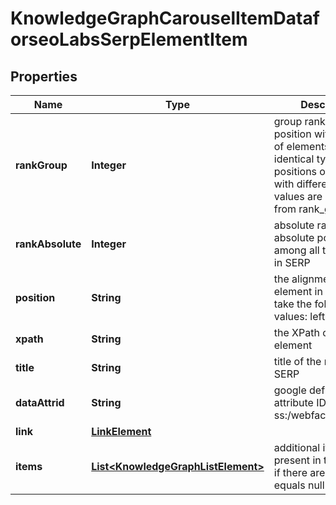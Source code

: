 

# KnowledgeGraphCarouselItemDataforseoLabsSerpElementItem


## Properties

| Name | Type | Description | Notes |
|------------ | ------------- | ------------- | -------------|
|**rankGroup** | **Integer** | group rank in SERP position within a group of elements with identical type values positions of elements with different type values are omitted from rank_group |  [optional] |
|**rankAbsolute** | **Integer** | absolute rank in SERP absolute position among all the elements in SERP |  [optional] |
|**position** | **String** | the alignment of the element in SERP can take the following values: left, right |  [optional] |
|**xpath** | **String** | the XPath of the element |  [optional] |
|**title** | **String** | title of the result in SERP |  [optional] |
|**dataAttrid** | **String** | google defined data attribute ID example: ss:/webfacts:net_worth |  [optional] |
|**link** | [**LinkElement**](LinkElement.md) |  |  [optional] |
|**items** | [**List&lt;KnowledgeGraphListElement&gt;**](KnowledgeGraphListElement.md) | additional items present in the element if there are none, equals null |  [optional] |



